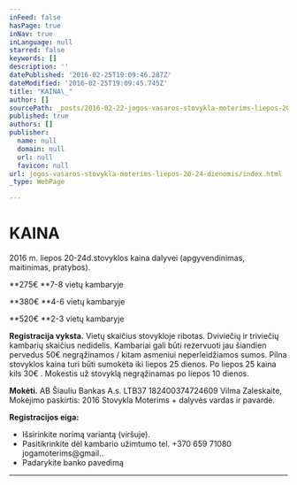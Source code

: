 ```yaml
---
inFeed: false
hasPage: true
inNav: true
inLanguage: null
starred: false
keywords: []
description: ''
datePublished: '2016-02-25T19:09:46.287Z'
dateModified: '2016-02-25T19:09:45.745Z'
title: "KAINA\_"
author: []
sourcePath: _posts/2016-02-22-jogos-vasaros-stovykla-moterims-liepos-20-24-dienomis.md
published: true
authors: []
publisher:
  name: null
  domain: null
  url: null
  favicon: null
url: jogos-vasaros-stovykla-moterims-liepos-20-24-dienomis/index.html
_type: WebPage

---
```

# KAINA 

2016 m. liepos 20-24d.stovyklos kaina dalyvei (apgyvendinimas, maitinimas, pratybos).

**275€   **7-8 vietų kambaryje 

**380€   **4-6 vietų kambaryje 

**520€   **2-3 vietų kambaryje 

**Registracija vyksta.** Vietų skaičius stovykloje ribotas. Dviviečių ir triviečių kambarių skaičius  nedidelis. Kambariai gali būti rezervuoti jau šiandien pervedus 50€ negrąžinamos / kitam asmeniui neperleidžiamos sumos. Pilna stovyklos kaina turi būti sumokėta iki liepos 25 dienos. Po liepos 25 kaina kils 30€ . Mokestis už stovyklą negrąžinamas po liepos 10 dienos. 

**Mokėti.** AB Šiauliu Bankas A.s. LTB37 182400374724609 Vilma Zaleskaite, Mokėjimo paskirtis: 2016 Stovykla Moterims + dalyvės vardas ir pavardė.

**Registracijos eiga:**

* Išsirinkite norimą variantą (viršuje).
* Pasitikrinkite dėl kambario užimtumo tel. +370 659 71080 jogamoterims@gmail..
* Padarykite banko pavedimą 

****